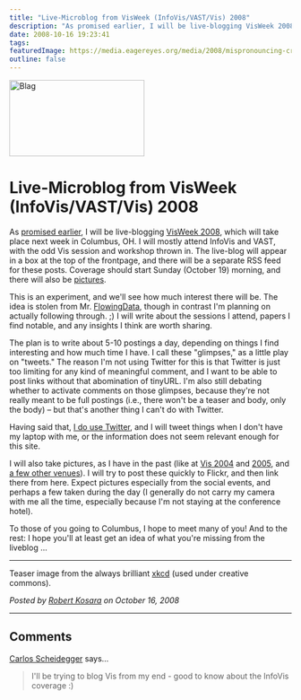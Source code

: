 ```yaml
---
title: "Live-Microblog from VisWeek (InfoVis/VAST/Vis) 2008"
description: "As promised earlier, I will be live-blogging VisWeek 2008, which will take place next week in Columbus, OH. I will mostly attend InfoVis and VAST, with the odd Vis session and workshop thrown in. The live-blog will appear in a box at the top of the frontpage, and there will be a separate RSS feed for these posts. Coverage should start Sunday (October 19) morning, and there will also be pictures."
date: 2008-10-16 19:23:41
tags: 
featuredImage: https://media.eagereyes.org/media/2008/mispronouncing-cropped.png
outline: false
---
```


<p><img src="https://media.eagereyes.org/media/2008/mispronouncing-cropped.png" alt="Blag" width="241" height="136" border="0" /></p>

# Live-Microblog from VisWeek (InfoVis/VAST/Vis) 2008

As <a href="http://eagereyes.org/blog/2008/two-years-of-eagereyes.html">promised earlier</a>, I will be live-blogging <a href="http://vis.computer.org/VisWeek2008/Vis/index.html">VisWeek 2008</a>, which will take place next week in Columbus, OH. I will mostly attend InfoVis and VAST, with the odd Vis session and workshop thrown in. The live-blog will appear in a box at the top of the frontpage, and there will be a separate RSS feed for these posts. Coverage should start Sunday (October 19) morning, and there will also be <a href="http://www.flickr.com/photos/eagereyes/collections/72157603647232879/">pictures</a>.

This is an experiment, and we'll see how much interest there will be. The idea is stolen from Mr. <a href="http://flowingdata.com/">FlowingData</a>, though in contrast I'm planning on actually following through. ;) I will write about the sessions I attend, papers I find notable, and any insights I think are worth sharing.

The plan is to write about 5-10 postings a day, depending on things I find interesting and how much time I have. I call these "glimpses," as a little play on "tweets." The reason I'm not using Twitter for this is that Twitter is just too limiting for any kind of meaningful comment, and I want to be able to post links without that abomination of tinyURL. I'm also still debating whether to activate comments on those glimpses, because they're not really meant to be full postings (i.e., there won't be a teaser and body, only the body) – but that's another thing I can't do with Twitter.

Having said that, <a href="http://twitter.com/EagerEyes">I do use Twitter</a>, and I will tweet things when I don't have my laptop with me, or the information does not seem relevant enough for this site.

I will also take pictures, as I have in the past (like at <a href="http://www.flickr.com/photos/eagereyes/sets/72157603653791487/">Vis 2004</a> and <a href="http://www.flickr.com/photos/eagereyes/sets/72157603651989017/">2005</a>, and <a href="http://www.flickr.com/photos/eagereyes/collections/72157603647232879/">a few other venues</a>). I will try to post these quickly to Flickr, and then link there from here. Expect pictures especially from the social events, and perhaps a few taken during the day (I generally do not carry my camera with me all the time, especially because I'm not staying at the conference hotel).

To those of you going to Columbus, I hope to meet many of you! And to the rest: I hope you'll at least get an idea of what you're missing from the liveblog ...

<hr />

Teaser image from the always brilliant <a href="http://xkcd.com/148/">xkcd</a> (used under creative commons).


_Posted by <a href="/about">Robert Kosara</a> on October 16, 2008_


<aside class="comments">

---
## Comments

<a href="http://carlosscheidegger.wordpress.com" rel="nofollow noopener" target="_blank">Carlos Scheidegger</a> says…
>	I'll be trying to blog Vis from my end - good to know about the InfoVis coverage :)

</aside>

